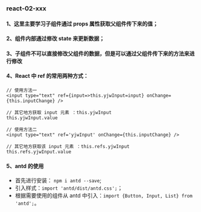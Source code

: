 ### react-02-xxx
#### 1、这里主要学习子组件通过 props 属性获取父组件传下来的值；
#### 2、组件内部通过修改 state 来更新数据；
#### 3、子组件不可以直接修改父组件的数据，但是可以通过父组件传下来的方法来进行修改
#### 4、React 中 ref 的常用两种方式：
  ```
  // 使用方法一
  <input type="text" ref={input=>this.yjwInput=input} onChange={this.inputChange} />

  // 其它地方获取 input 元素 ：this.yjwInput
  this.yjwInput.value 
  ```

  ```
  // 使用方法二
  <input type="text" ref='yjwInput' onChange={this.inputChange} />

  // 其它地方获取该 input 元素 ：this.refs.yjwInput
  this.refs.yjwInput.value 
  ```
#### 5、antd 的使用
- 首先进行安装： `npm i antd --save`;
- 引入样式：`import 'antd/dist/antd.css';`；
- 根据需要使用的组件从 antd 中引入：`import {Button, Input, List} from 'antd';`。